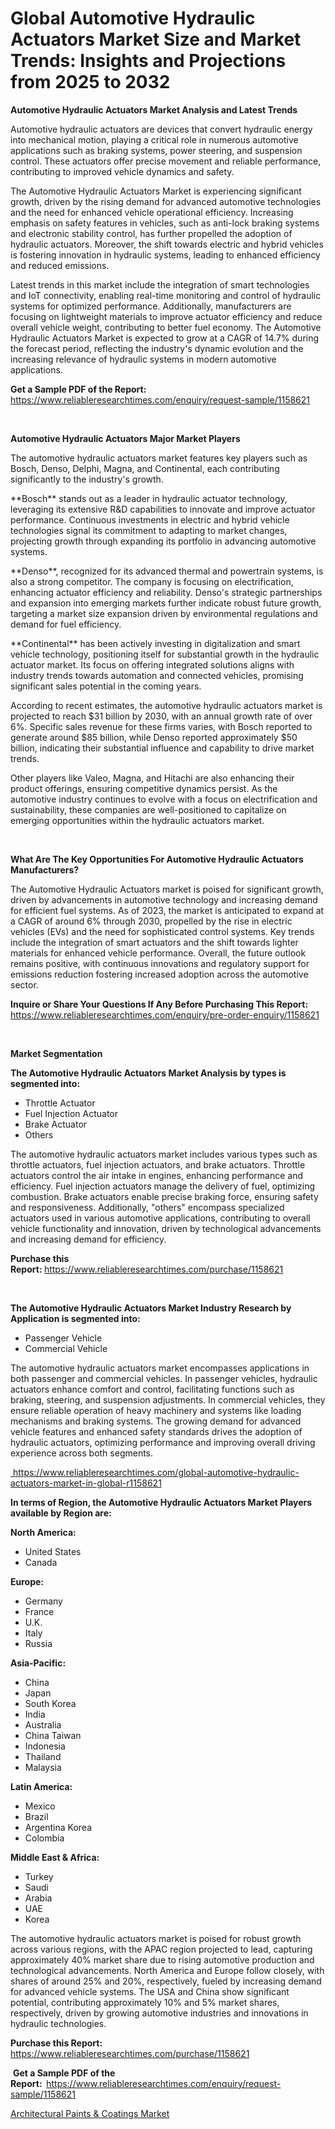 <p><h1>Global Automotive Hydraulic Actuators Market Size and Market Trends: Insights and Projections from 2025 to 2032</h1></p><p><strong>Automotive Hydraulic Actuators Market Analysis and Latest Trends</strong></p>
<p><p>Automotive hydraulic actuators are devices that convert hydraulic energy into mechanical motion, playing a critical role in numerous automotive applications such as braking systems, power steering, and suspension control. These actuators offer precise movement and reliable performance, contributing to improved vehicle dynamics and safety. </p><p>The Automotive Hydraulic Actuators Market is experiencing significant growth, driven by the rising demand for advanced automotive technologies and the need for enhanced vehicle operational efficiency. Increasing emphasis on safety features in vehicles, such as anti-lock braking systems and electronic stability control, has further propelled the adoption of hydraulic actuators. Moreover, the shift towards electric and hybrid vehicles is fostering innovation in hydraulic systems, leading to enhanced efficiency and reduced emissions.</p><p>Latest trends in this market include the integration of smart technologies and IoT connectivity, enabling real-time monitoring and control of hydraulic systems for optimized performance. Additionally, manufacturers are focusing on lightweight materials to improve actuator efficiency and reduce overall vehicle weight, contributing to better fuel economy. The Automotive Hydraulic Actuators Market is expected to grow at a CAGR of 14.7% during the forecast period, reflecting the industry's dynamic evolution and the increasing relevance of hydraulic systems in modern automotive applications.</p></p>
<p><strong>Get a Sample PDF of the Report:&nbsp;</strong> <a href="https://www.reliableresearchtimes.com/enquiry/request-sample/1158621?utm_campaign=3014&utm_medium=2&utm_source=Github&utm_content=ia&utm_term=22032025&utm_id=automotive-hydraulic-actuators">https://www.reliableresearchtimes.com/enquiry/request-sample/1158621</a></p>
<p>&nbsp;</p>
<p><strong>Automotive Hydraulic Actuators Major Market Players</strong></p>
<p><p>The automotive hydraulic actuators market features key players such as Bosch, Denso, Delphi, Magna, and Continental, each contributing significantly to the industry's growth. </p><p>**Bosch** stands out as a leader in hydraulic actuator technology, leveraging its extensive R&D capabilities to innovate and improve actuator performance. Continuous investments in electric and hybrid vehicle technologies signal its commitment to adapting to market changes, projecting growth through expanding its portfolio in advancing automotive systems.</p><p>**Denso**, recognized for its advanced thermal and powertrain systems, is also a strong competitor. The company is focusing on electrification, enhancing actuator efficiency and reliability. Denso's strategic partnerships and expansion into emerging markets further indicate robust future growth, targeting a market size expansion driven by environmental regulations and demand for fuel efficiency.</p><p>**Continental** has been actively investing in digitalization and smart vehicle technology, positioning itself for substantial growth in the hydraulic actuator market. Its focus on offering integrated solutions aligns with industry trends towards automation and connected vehicles, promising significant sales potential in the coming years.</p><p>According to recent estimates, the automotive hydraulic actuators market is projected to reach $31 billion by 2030, with an annual growth rate of over 6%. Specific sales revenue for these firms varies, with Bosch reported to generate around $85 billion, while Denso reported approximately $50 billion, indicating their substantial influence and capability to drive market trends.</p><p>Other players like Valeo, Magna, and Hitachi are also enhancing their product offerings, ensuring competitive dynamics persist. As the automotive industry continues to evolve with a focus on electrification and sustainability, these companies are well-positioned to capitalize on emerging opportunities within the hydraulic actuators market.</p></p>
<p>&nbsp;</p>
<p><strong>What Are The Key Opportunities For Automotive Hydraulic Actuators Manufacturers?</strong></p>
<p><p>The Automotive Hydraulic Actuators market is poised for significant growth, driven by advancements in automotive technology and increasing demand for efficient fuel systems. As of 2023, the market is anticipated to expand at a CAGR of around 6% through 2030, propelled by the rise in electric vehicles (EVs) and the need for sophisticated control systems. Key trends include the integration of smart actuators and the shift towards lighter materials for enhanced vehicle performance. Overall, the future outlook remains positive, with continuous innovations and regulatory support for emissions reduction fostering increased adoption across the automotive sector.</p></p>
<p><strong>Inquire or Share Your Questions If Any Before Purchasing This Report:</strong> <a href="https://www.reliableresearchtimes.com/enquiry/pre-order-enquiry/1158621?utm_campaign=3014&utm_medium=2&utm_source=Github&utm_content=ia&utm_term=22032025&utm_id=automotive-hydraulic-actuators">https://www.reliableresearchtimes.com/enquiry/pre-order-enquiry/1158621</a></p>
<p>&nbsp;</p>
<p><strong>Market Segmentation</strong></p>
<p><strong>The Automotive Hydraulic Actuators Market Analysis by types is segmented into:</strong></p>
<p><ul><li>Throttle Actuator</li><li>Fuel Injection Actuator</li><li>Brake Actuator</li><li>Others</li></ul></p>
<p><p>The automotive hydraulic actuators market includes various types such as throttle actuators, fuel injection actuators, and brake actuators. Throttle actuators control the air intake in engines, enhancing performance and efficiency. Fuel injection actuators manage the delivery of fuel, optimizing combustion. Brake actuators enable precise braking force, ensuring safety and responsiveness. Additionally, "others" encompass specialized actuators used in various automotive applications, contributing to overall vehicle functionality and innovation, driven by technological advancements and increasing demand for efficiency.</p></p>
<p><strong>Purchase this Report:&nbsp;</strong><a href="https://www.reliableresearchtimes.com/purchase/1158621?utm_campaign=3014&utm_medium=2&utm_source=Github&utm_content=ia&utm_term=22032025&utm_id=automotive-hydraulic-actuators">https://www.reliableresearchtimes.com/purchase/1158621</a></p>
<p>&nbsp;</p>
<p><strong>The Automotive Hydraulic Actuators Market Industry Research by Application is segmented into:</strong></p>
<p><ul><li>Passenger Vehicle</li><li>Commercial Vehicle</li></ul></p>
<p><p>The automotive hydraulic actuators market encompasses applications in both passenger and commercial vehicles. In passenger vehicles, hydraulic actuators enhance comfort and control, facilitating functions such as braking, steering, and suspension adjustments. In commercial vehicles, they ensure reliable operation of heavy machinery and systems like loading mechanisms and braking systems. The growing demand for advanced vehicle features and enhanced safety standards drives the adoption of hydraulic actuators, optimizing performance and improving overall driving experience across both segments.</p></p>
<p><a href="https://www.reliableresearchtimes.com/global-automotive-hydraulic-actuators-market-in-global-r1158621?utm_campaign=3014&utm_medium=2&utm_source=Github&utm_content=ia&utm_term=22032025&utm_id=automotive-hydraulic-actuators">&nbsp;https://www.reliableresearchtimes.com/global-automotive-hydraulic-actuators-market-in-global-r1158621</a></p>
<p><strong>In terms of Region, the Automotive Hydraulic Actuators Market Players available by Region are:</strong></p>
<p>
    <p> <strong> North America: </strong>
        <ul>
            <li>United States</li>
            <li>Canada</li>
        </ul>
        </p> 
    <p> <strong> Europe: </strong>
        <ul>
            <li>Germany</li>
            <li>France</li>
            <li>U.K.</li>
            <li>Italy</li>
            <li>Russia</li>
        </ul>
        </p> 
    <p> <strong> Asia-Pacific: </strong>
        <ul>
            <li>China</li>
            <li>Japan</li>
            <li>South Korea</li>
            <li>India</li>
            <li>Australia</li>
            <li>China Taiwan</li>
            <li>Indonesia</li>
            <li>Thailand</li>
            <li>Malaysia</li>
        </ul>
        </p> 
    <p> <strong> Latin America: </strong>
        <ul>
            <li>Mexico</li>
            <li>Brazil</li>
            <li>Argentina Korea</li>
            <li>Colombia</li>
        </ul>
        </p> 
    <p> <strong> Middle East & Africa: </strong>
        <ul>
            <li>Turkey</li>
            <li>Saudi</li>
            <li>Arabia</li>
            <li>UAE</li>
            <li>Korea</li>
        </ul>
    </p>
    </p>
<p><p>The automotive hydraulic actuators market is poised for robust growth across various regions, with the APAC region projected to lead, capturing approximately 40% market share due to rising automotive production and technological advancements. North America and Europe follow closely, with shares of around 25% and 20%, respectively, fueled by increasing demand for advanced vehicle systems. The USA and China show significant potential, contributing approximately 10% and 5% market shares, respectively, driven by growing automotive industries and innovations in hydraulic technologies.</p></p>
<p><strong>Purchase this Report: </strong><a href="https://www.reliableresearchtimes.com/purchase/1158621?utm_campaign=3014&utm_medium=2&utm_source=Github&utm_content=ia&utm_term=22032025&utm_id=automotive-hydraulic-actuators">https://www.reliableresearchtimes.com/purchase/1158621</a></p>
<p>&nbsp;<strong>Get a Sample PDF of the Report:&nbsp;&nbsp;</strong><a href="https://www.reliableresearchtimes.com/enquiry/request-sample/1158621?utm_campaign=3014&utm_medium=2&utm_source=Github&utm_content=ia&utm_term=22032025&utm_id=automotive-hydraulic-actuators">https://www.reliableresearchtimes.com/enquiry/request-sample/1158621</a></p>
<p><strong></strong></p>
<p><p><a href="https://github.com/ternainglin/Market-Research-Report-List-1/blob/main/architectural-paints-coatings-market.md?utm_campaign=3014&utm_medium=2&utm_source=Github&utm_content=ia&utm_term=22032025&utm_id=automotive-hydraulic-actuators">Architectural Paints & Coatings Market</a></p></p>